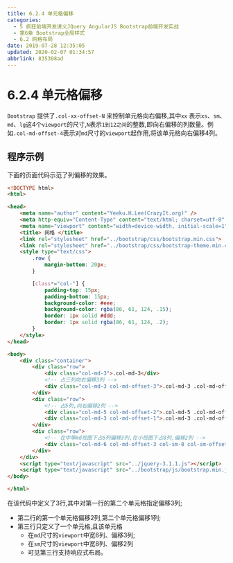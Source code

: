```yaml
---
title: 6.2.4 单元格偏移
categories: 
  - 5 疯狂前端开发讲义JQuery AngularJS Bootstrap前端开发实战
  - 第6章 Bootstrap全局样式
  - 6.2 网格布局
date: 2019-07-28 12:35:05
updated: 2020-02-07 01:34:57
abbrlink: 835308ad
---
```

# 6.2.4 单元格偏移 #
`Bootstrap` 提供了`.col-xx-offset-N` 来控制单元格向右偏移,其中`xx` 表示`xs`、`sm`、`md`、`lg`这4个`viewport`的尺寸,`N`表示`1到12之间`的整数,即向右偏移的列数量。例如`.col-md-offset-4`表示对`md`尺寸的`viewport`起作用,将该单元格向右偏移4列。

## 程序示例 ##
下面的页面代码示范了列偏移的效果。
```html
<!DOCTYPE html>
<html>

<head>
    <meta name="author" content="Yeeku.H.Lee(CrazyIt.org)" />
    <meta http-equiv="Content-Type" content="text/html; charset=utf-8" />
    <meta name="viewport" content="width=device-width, initial-scale=1">
    <title> 网格 </title>
    <link rel="stylesheet" href="../bootstrap/css/bootstrap.min.css">
    <link rel="stylesheet" href="../bootstrap/css/bootstrap-theme.min.css">
    <style type="text/css">
        .row {
            margin-bottom: 20px;
        }

        [class*="col-"] {
            padding-top: 15px;
            padding-bottom: 15px;
            background-color: #eee;
            background-color: rgba(86, 61, 124, .15);
            border: 1px solid #ddd;
            border: 1px solid rgba(86, 61, 124, .2);
        }
    </style>
</head>

<body>
    <div class="container">
        <div class="row">
            <div class="col-md-3">.col-md-3</div>
            <!-- 占三列向右偏移3列 -->
            <div class="col-md-3 col-md-offset-3">.col-md-3 .col-md-offset-3</div>
        </div>
        <div class="row">
            <!-- 占5列,向右偏移2列 -->
            <div class="col-md-5 col-md-offset-2">.col-md-5 .col-md-offset-2</div>
            <div class="col-md-3 col-md-offset-1">.col-md-3 .col-md-offset-1</div>
        </div>
        <div class="row">
            <!-- 在中等md视图下占6列偏移3列,在小视图下占8列,偏移2列 -->
            <div class="col-md-6 col-md-offset-3 col-sm-8 col-sm-offset-2">.col-md-6 .col-md-offset-3 .col-sm-offset-2</div>
        </div>
    </div>
    <script type="text/javascript" src="../jquery-3.1.1.js"></script>
    <script type="text/javascript" src="../bootstrap/js/bootstrap.min.js"></script>
</body>

</html>
```
在该代码中定义了3行,其中对第一行的第二个单元格指定偏移3列;
- 第二行的第一个单元格偏移2列,第二个单元格偏移1列;
- 第三行只定义了一个单元格,且该单元格
    - 在`md`尺寸的`viewport`中宽6列、偏移3列;
    - 在`sm`尺寸的`viewport`中宽8列、偏移2列
    - 可见第三行支持响应式布局。
